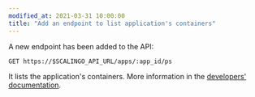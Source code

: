 ```yaml
---
modified_at: 2021-03-31 10:00:00
title: "Add an endpoint to list application's containers"
---
```


A new endpoint has been added to the API:

`GET https://$SCALINGO_API_URL/apps/:app_id/ps`

It lists the application's containers. More information in the [developers' documentation](https://developers.scalingo.com/apps).
